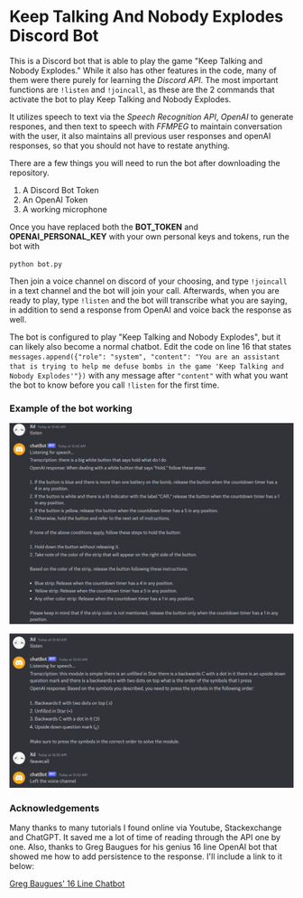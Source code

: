# Keep Talking And Nobody Explodes Discord Bot
This is a Discord bot that is able to play the game "Keep Talking and Nobody Explodes." While it also has other features in the code, many of them were there purely for learning the *Discord API*. The most important functions are `!listen` and `!joincall`, as these are the 2 commands that activate the bot to play Keep Talking and Nobody Explodes.

It utilizes speech to text via the *Speech Recognition API*, *OpenAI* to generate respones, and then text to speech with *FFMPEG* to maintain conversation with the user, it also maintains all previous user responses and openAI responses, so that you should not have to restate anything.

There are a few things you will need to run the bot after downloading the repository.
1. A Discord Bot Token
2. An OpenAI Token
3. A working microphone

Once you have replaced both the **BOT_TOKEN** and **OPENAI_PERSONAL_KEY** with your own personal keys and tokens, run the bot with 

`python bot.py`

Then join a voice channel on discord of your choosing, and type `!joincall` in a text channel and the bot will join your call. Afterwards, when you are ready to play, type `!listen` and the bot will transcribe what you are saying, in addition to send a response from OpenAI and voice back the response as well.

The bot is configured to play "Keep Talking and Nobody Explodes", but it can likely also become a normal chatbot. Edit the code on line 16 that states `messages.append({"role": "system", "content": "You are an assistant that is trying to help me defuse bombs in the game 'Keep Talking and Nobody Explodes'"})` with any message after `"content"` with what you want the bot to know before you call `!listen` for the first time.

### Example of the bot working
![Example of command being called, and the response back](Example1.png)

![Another example of command being called](Example2.png)

### Acknowledgements

Many thanks to many tutorials I found online via Youtube, Stackexchange and ChatGPT. It saved me a lot of time of reading through the API one by one. Also, thanks to Greg Baugues for his genius 16 line OpenAI bot that showed me how to add persistence to the response. I'll include a link to it below:

[Greg Baugues' 16 Line Chatbot](https://twitter.com/greggyb/status/1631121912679002112?lang=en)
